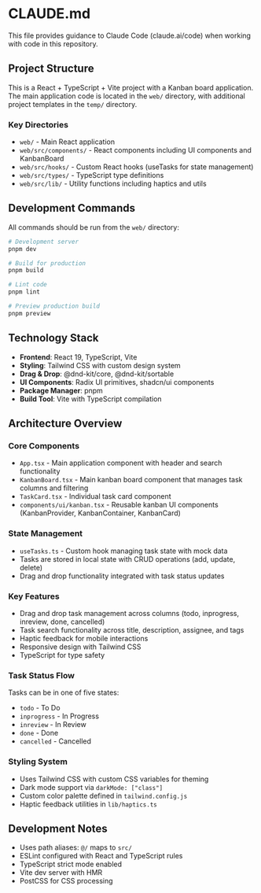 # CLAUDE.md

This file provides guidance to Claude Code (claude.ai/code) when working with code in this repository.

## Project Structure

This is a React + TypeScript + Vite project with a Kanban board application. The main application code is located in the `web/` directory, with additional project templates in the `temp/` directory.

### Key Directories
- `web/` - Main React application
- `web/src/components/` - React components including UI components and KanbanBoard
- `web/src/hooks/` - Custom React hooks (useTasks for state management)
- `web/src/types/` - TypeScript type definitions
- `web/src/lib/` - Utility functions including haptics and utils

## Development Commands

All commands should be run from the `web/` directory:

```bash
# Development server
pnpm dev

# Build for production
pnpm build

# Lint code
pnpm lint

# Preview production build
pnpm preview
```

## Technology Stack

- **Frontend**: React 19, TypeScript, Vite
- **Styling**: Tailwind CSS with custom design system
- **Drag & Drop**: @dnd-kit/core, @dnd-kit/sortable
- **UI Components**: Radix UI primitives, shadcn/ui components
- **Package Manager**: pnpm
- **Build Tool**: Vite with TypeScript compilation

## Architecture Overview

### Core Components
- `App.tsx` - Main application component with header and search functionality
- `KanbanBoard.tsx` - Main kanban board component that manages task columns and filtering
- `TaskCard.tsx` - Individual task card component
- `components/ui/kanban.tsx` - Reusable kanban UI components (KanbanProvider, KanbanContainer, KanbanCard)

### State Management
- `useTasks.ts` - Custom hook managing task state with mock data
- Tasks are stored in local state with CRUD operations (add, update, delete)
- Drag and drop functionality integrated with task status updates

### Key Features
- Drag and drop task management across columns (todo, inprogress, inreview, done, cancelled)
- Task search functionality across title, description, assignee, and tags
- Haptic feedback for mobile interactions
- Responsive design with Tailwind CSS
- TypeScript for type safety

### Task Status Flow
Tasks can be in one of five states:
- `todo` - To Do
- `inprogress` - In Progress
- `inreview` - In Review
- `done` - Done
- `cancelled` - Cancelled

### Styling System
- Uses Tailwind CSS with custom CSS variables for theming
- Dark mode support via `darkMode: ["class"]`
- Custom color palette defined in `tailwind.config.js`
- Haptic feedback utilities in `lib/haptics.ts`

## Development Notes

- Uses path aliases: `@/` maps to `src/`
- ESLint configured with React and TypeScript rules
- TypeScript strict mode enabled
- Vite dev server with HMR
- PostCSS for CSS processing